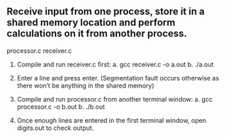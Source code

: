 Receive input from one process, store it in a shared memory location
and perform calculations on it from another process.
---------------------------------------------------------------------

processor.c
receiver.c

1. Compile and run receiver.c first:
	a. gcc receiver.c -o a.out
	b. ./a.out

2. Enter a line and press enter. (Segmentation fault occurs otherwise
as there won’t be anything in the shared memory)

3. Compile and run processor.c from another terminal window:
	a. gcc processor.c -o b.out
	b. ./b.out

4. Once enough lines are entered in the first terminal window, open
digits.out to check output.